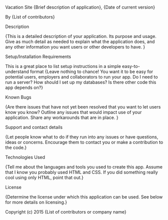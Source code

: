 Vacation Site
{Brief description of application}, {Date of current version}

By {List of contributors}

Description

{This is a detailed description of your application. Its purpose and usage. Give as much detail as needed to explain what the application does, and any other information you want users or other developers to have. }

Setup/Installation Requirements

This is a great place
to list setup instructions
in a simple
easy-to-understand
format
{Leave nothing to chance! You want it to be easy for potential users, employers and collaborators to run your app. Do I need to run a server? How should I set up my databases? Is there other code this app depends on?}

Known Bugs

{Are there issues that have not yet been resolved that you want to let users know you know? Outline any issues that would impact use of your application. Share any workarounds that are in place. }

Support and contact details

{Let people know what to do if they run into any issues or have questions, ideas or concerns. Encourage them to contact you or make a contribution to the code.}

Technologies Used

{Tell me about the languages and tools you used to create this app. Assume that I know you probably used HTML and CSS. If you did something really cool using only HTML, point that out.}

License

{Determine the license under which this application can be used. See below for more details on licensing.}

Copyright (c) 2015 {List of contributors or company name}

